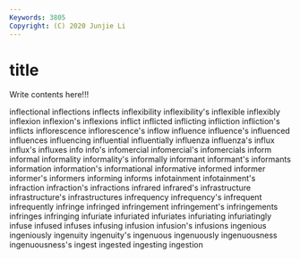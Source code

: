 ```yaml
---
Keywords: 3805
Copyright: (C) 2020 Junjie Li
---
```


# title

Write contents here!!!
 
inflectional 
inflections 
inflects 
inflexibility 
inflexibility's 
inflexible 
inflexibly 
inflexion
inflexion's 
inflexions 
inflict 
inflicted 
inflicting 
infliction 
infliction's 
inflicts 
inflorescence 
inflorescence's
inflow 
influence 
influence's 
influenced 
influences 
influencing 
influential 
influentially 
influenza 
influenza's
influx 
influx's 
influxes 
info 
info's 
infomercial 
infomercial's 
infomercials 
inform 
informal
informality 
informality's 
informally 
informant 
informant's 
informants 
information 
information's 
informational 
informative
informed 
informer 
informer's 
informers 
informing 
informs 
infotainment 
infotainment's 
infraction 
infraction's
infractions 
infrared 
infrared's 
infrastructure 
infrastructure's 
infrastructures 
infrequency 
infrequency's 
infrequent 
infrequently
infringe 
infringed 
infringement 
infringement's 
infringements 
infringes 
infringing 
infuriate 
infuriated 
infuriates
infuriating 
infuriatingly 
infuse 
infused 
infuses 
infusing 
infusion 
infusion's 
infusions 
ingenious
ingeniously 
ingenuity 
ingenuity's 
ingenuous 
ingenuously 
ingenuousness 
ingenuousness's 
ingest 
ingested 
ingesting
ingestion 
